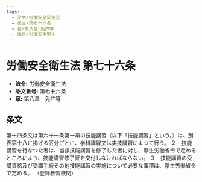```yaml
---
tags:
  - 法令/労働安全衛生法
  - 条文/第七十六条
  - 章/第八章_免許等
  - 体系/労働安全衛生
---
```

# 労働安全衛生法 第七十六条

- **法令:** 労働安全衛生法
- **条文番号:** 第七十六条
- **章:** 第八章　免許等

## 条文
第十四条又は第六十一条第一項の技能講習（以下「技能講習」という。）は、別表第十八に掲げる区分ごとに、学科講習又は実技講習によつて行う。
２　技能講習を行なつた者は、当該技能講習を修了した者に対し、厚生労働省令で定めるところにより、技能講習修了証を交付しなければならない。
３　技能講習の受講資格及び受講手続その他技能講習の実施について必要な事項は、厚生労働省令で定める。
（登録教習機関）

